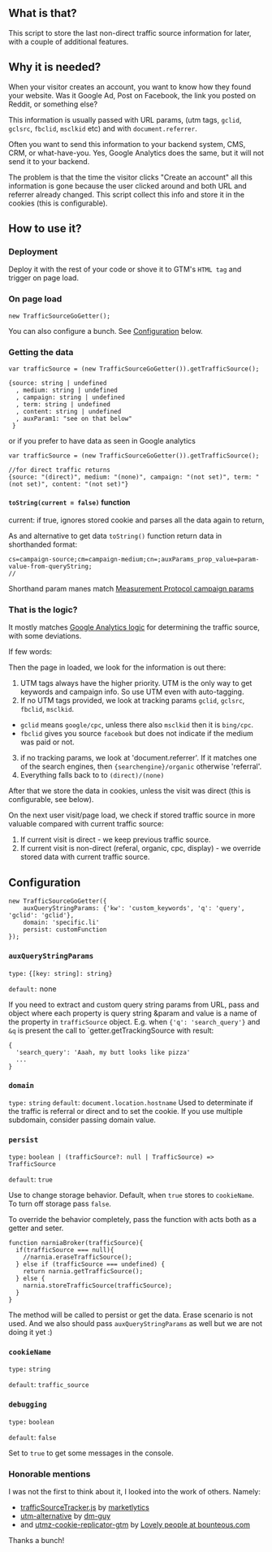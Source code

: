 ## What is that?

This script to store the last non-direct traffic source information for later, with a couple of additional features.

## Why it is needed?

When your visitor creates an account, you want to know how they found your website. Was it Google Ad, Post on Facebook, the link you posted on Reddit, or something else?

This information is usually passed with URL params, (utm tags, `gclid`, `gclsrc`, `fbclid`, `msclkid` etc) and with `document.referrer`.

Often you want to send this information to your backend system, CMS, CRM, or what-have-you. Yes, Google Analytics does the same, but it will not send it to your backend.

The problem is that the time the visitor clicks "Create an account" all this information is gone because the user clicked around and both URL and referrer already changed.
This script collect this info and store it in the cookies (this is configurable).

## How to use it?

### Deployment

Deploy it with the rest of your code or shove it to GTM's `HTML tag` and trigger on page load.


### On page load

```
new TrafficSourceGoGetter();

```
You can also configure a bunch. See [Configuration](#configuration) below.

### Getting the data

```
var trafficSource = (new TrafficSourceGoGetter()).getTrafficSource();

{source: string | undefined
  , medium: string | undefined
  , campaign: string | undefined
  , term: string | undefined
  , content: string | undefined
  , auxParam1: "see on that below"
 }
```
or if you prefer to have data as seen in Google analytics
```
var trafficSource = (new TrafficSourceGoGetter()).getTrafficSource();

//for direct traffic returns
{source: "(direct)", medium: "(none)", campaign: "(not set)", term: "(not set)", content: "(not set)"}
```

#### `toString(current = false)` function

current: if true, ignores stored cookie and parses all the data again to return,

As and alternative to get data `toString()` function return data in shorthanded format:

```
cs=campaign-source;cm=campaign-medium;cn=;auxParams_prop_value=param-value-from-queryString;
//
```
Shorthand param manes match [Measurement Protocol campaign params](https://developers.google.com/analytics/devguides/collection/protocol/v1/parameters#trafficsources)

### That is the logic?

It mostly matches [Google Analytics logic]((https://support.google.com/analytics/answer/6205762#flowchart)) for determining the traffic source, with some deviations. 

If few words:

Then the page in loaded, we look for the information is out there:
1. UTM tags always have the higher priority. UTM is the only way to get keywords and campaign info. So use UTM even with auto-tagging.
2. If no UTM tags provided, we look at tracking params `gclid`, `gclsrc`, `fbclid`, `msclkid`.
 * `gclid` means `google/cpc`, unless there also `msclkid` then it is `bing/cpc`.
 * `fbclid` gives you source `facebook` but does not indicate if the medium was paid or not.
3. if no tracking params, we look at 'document.referrer'. If it matches one of the search engines, then `{searchengine}/organic` otherwise 'referral'.
4. Everything falls back to to `(direct)/(none)` 

After that we store the data in cookies, unless the visit was direct (this is configurable, see below). 

On the next user visit/page load, we check if stored traffic source in more valuable compared with current traffic source:
 1. If current visit is direct - we keep previous traffic source.
 2. If current visit is non-direct (referal, organic, cpc, display) - we override stored data with current traffic source.
 

## Configuration
 
```
new TrafficSourceGoGetter({
	auxQueryStringParams: {'kw': 'custom_keywords', 'q': 'query', 'gclid': 'gclid'},
	domain: 'specific.li'
	persist: customFunction
});

```

### `auxQueryStringParams`

`type:` `{[key: string]: string}`

`default:` none

If you need to extract and custom query string params from URL, pass and object where each property is query string &param and value is a name of the property in `trafficSource` object.
E.g. when `{'q': 'search_query'}` and `&q` is present the call to `getter.getTrackingSource with result:
```
{
  'search_query': 'Aaah, my butt looks like pizza'
  ...
}
```

### `domain`

`type:` `string`
`default`: `document.location.hostname`
Used to determinate if the traffic is referral or direct and to set the cookie. If you use multiple subdomain, consider passing domain value.

### `persist`

`type:` `boolean | (trafficSource?: null | TrafficSource) => TrafficSource`

`default`: `true`

Use to change storage behavior. Default, when `true` stores to `cookieName`. To turn off storage pass `false`.

To override the behavior completely, pass the function with acts both as a getter and seter.

```
function narniaBroker(trafficSource){
  if(trafficSource === null){
    //narnia.eraseTrafficSource();
  } else if (trafficSource === undefined) {
    return narnia.getTrafficSource();
  } else {
    narnia.storeTrafficSource(trafficSource);
  }
}
````
The method will be called to persist or get the data. Erase scenario is not used. And we also should pass `auxQueryStringParams` as well but we are not doing it yet :)

### `cookieName`
`type:` `string`

`default`: `traffic_source`

### `debugging`

`type:` `boolean`

`default`: `false`


Set to `true` to get some messages in the console.

### Honorable mentions

I was not the first to think about it, I looked into the work of others. Namely:

* [trafficSourceTracker.js](https://github.com/marketlytics/trafficSourceTracker.js) by [marketlytics](https://github.com/marketlytics)
* [utm-alternative](https://github.com/dm-guy/utm-alternative) by [dm-guy](https://github.com/dm-guy)
* and [utmz-cookie-replicator-gtm](https://www.bounteous.com/insights/2017/12/18/utmz-cookie-replicator-gtm/) by [Lovely people at bounteous.com](https://www.bounteous.com)

Thanks a bunch!

